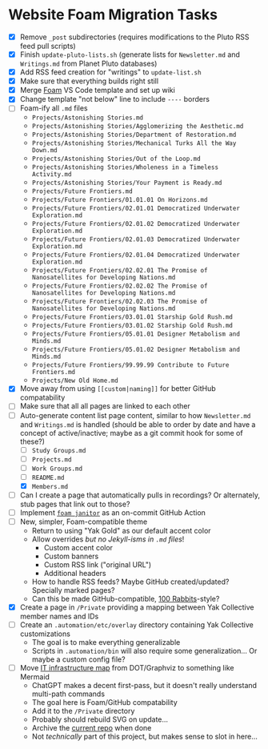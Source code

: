 # Website Foam Migration Tasks
- [x] Remove `_post` subdirectories (requires modifications to the Pluto RSS feed pull scripts)
- [x] Finish `update-pluto-lists.sh` (generate lists for `Newsletter.md` and `Writings.md` from Planet Pluto databases)
- [x] Add RSS feed creation for "writings" to `update-list.sh`
- [x] Make sure that everything builds right still
- [x] Merge [Foam](https://foambubble.github.io/foam/) VS Code template and set up wiki
- [x] Change template "not below" line to include `----` borders
- [ ] Foam-ify all `.md` files
	- `Projects/Astonishing Stories.md`
	- `Projects/Astonishing Stories/Agglomerizing the Aesthetic.md`
	- `Projects/Astonishing Stories/Department of Restoration.md`
	- `Projects/Astonishing Stories/Mechanical Turks All the Way Down.md`
	- `Projects/Astonishing Stories/Out of the Loop.md`
	- `Projects/Astonishing Stories/Wholeness in a Timeless Activity.md`
	- `Projects/Astonishing Stories/Your Payment is Ready.md`
	- `Projects/Future Frontiers.md`
	- `Projects/Future Frontiers/01.01.01 On Horizons.md`
	- `Projects/Future Frontiers/02.01.01 Democratized Underwater Exploration.md`
	- `Projects/Future Frontiers/02.01.02 Democratized Underwater Exploration.md`
	- `Projects/Future Frontiers/02.01.03 Democratized Underwater Exploration.md`
	- `Projects/Future Frontiers/02.01.04 Democratized Underwater Exploration.md`
	- `Projects/Future Frontiers/02.02.01 The Promise of Nanosatellites for Developing Nations.md`
	- `Projects/Future Frontiers/02.02.02 The Promise of Nanosatellites for Developing Nations.md`
	- `Projects/Future Frontiers/02.02.03 The Promise of Nanosatellites for Developing Nations.md`
	- `Projects/Future Frontiers/03.01.01 Starship Gold Rush.md`
	- `Projects/Future Frontiers/03.01.02 Starship Gold Rush.md`
	- `Projects/Future Frontiers/05.01.01 Designer Metabolism and Minds.md`
	- `Projects/Future Frontiers/05.01.02 Designer Metabolism and Minds.md`
	- `Projects/Future Frontiers/99.99.99 Contribute to Future Frontiers.md`
	- `Projects/New Old Home.md`
- [x] Move away from using `[[custom|naming]]` for better GitHub compatability
- [ ] Make sure that all all pages are linked to each other
- [ ] Auto-generate content list page content, similar to how `Newsletter.md` and `Writings.md` is handled (should be able to order by date and have a concept of active/inactive; maybe as a git commit hook for some of these?)
	- [ ] `Study Groups.md`
	- [ ] `Projects.md`
	- [ ] `Work Groups.md`
	- [ ] `README.md`
	- [x] `Members.md`
- [ ] Can I create a page that automatically pulls in recordings? Or alternately, stub pages that link out to those?
- [ ] Implement [`foam janitor`](https://github.com/foambubble/foam-cli) as an on-commit GitHub Action
- [ ] New, simpler, Foam-compatible theme
	- Return to using "Yak Gold" as our default accent color
	- Allow overrides *but no Jekyll-isms in `.md` files*!
		- Custom accent color
		- Custom banners
		- Custom RSS link ("original URL")
		- Additional headers
	- How to handle RSS feeds? Maybe GitHub created/updated? Specially marked pages?
	- Can this be made GitHub-compatible, [100 Rabbits](https://100r.co/site/home.html)-style?
- [x] Create a page in `/Private` providing a mapping between Yak Collective member names and IDs
- [ ] Create an `.automation/etc/overlay` directory containing Yak Collective customizations
	- The goal is to make everything generalizable
	- Scripts in `.automation/bin` will also require some generalization... Or maybe a custom config file?
- [ ] Move [IT infrastructure map](https://roamresearch.com/#/app/ArtOfGig/page/w6uAG9Pig) from DOT/Graphviz to something like Mermaid
	- ChatGPT makes a decent first-pass, but it doesn't really understand multi-path commands
	- The goal here is Foam/GitHub compatability
	- Add it to the `/Private` directory
	- Probably should rebuild SVG on update...
	- Archive the [current repo](https://github.com/The-Yak-Collective/infrastructure-map) when done
	- Not *technically* part of this project, but makes sense to slot in here...
